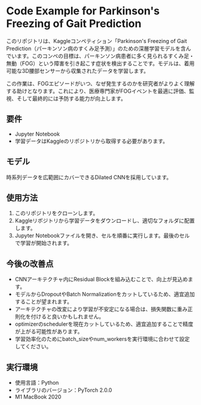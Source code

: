# Code Example for Parkinson's Freezing of Gait Prediction

このリポジトリは、Kaggleコンペティション「Parkinson's Freezing of Gait Prediction（パーキンソン病のすくみ足予測）」のための深層学習モデルを含んでいます。このコンペの目標は、パーキンソン病患者に多く見られるすくみ足・無動（FOG）という障害を引き起こす症状を検出することです。モデルは、着用可能な3D腰部センサーから収集されたデータを学習します。

この作業は、FOGエピソードがいつ、なぜ発生するのかを研究者がよりよく理解する助けとなります。これにより、医療専門家がFOGイベントを最適に評価、監視、そして最終的には予防する能力が向上します。

## 要件

- Jupyter Notebook
- 学習データはKaggleのリポジトリから取得する必要があります。

## モデル

時系列データを広範囲にカバーできるDilated CNNを採用しています。

## 使用方法

1. このリポジトリをクローンします。
2. Kaggleリポジトリから学習データをダウンロードし、適切なフォルダに配置します。
3. Jupyter Notebookファイルを開き、セルを順番に実行します。最後のセルで学習が開始されます。

## 今後の改善点

- CNNアーキテクチャ内にResidual Blockを組み込むことで、向上が見込めます。
- モデルからDropoutやBatch Normalizationをカットしているため、適宜追加することが望まれます。
- アーキテクチャの改変により学習が不安定になる場合は、損失関数に重み正則化を付けると良いかもしれません。
- optimizerのschedulerを現在カットしているため、適宜追加することで精度が上がる可能性があります。
- 学習効率化のためにbatch_sizeやnum_workersを実行環境に合わせて設定してください。

## 実行環境

- 使用言語：Python
- ライブラリのバージョン：PyTorch 2.0.0
- M1 MacBook 2020

